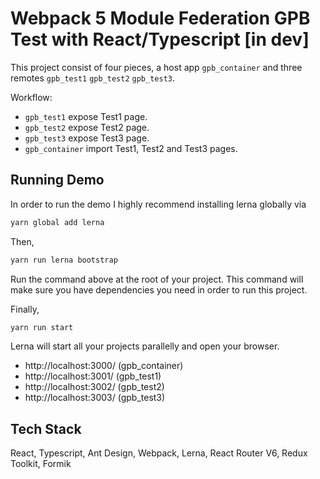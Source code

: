 # Webpack 5 Module Federation GPB Test with React/Typescript [in dev]

This project consist of four pieces, a host app `gpb_container` and three remotes `gpb_test1` `gpb_test2` `gpb_test3`.

Workflow:

- `gpb_test1` expose Test1 page.
- `gpb_test2` expose Test2 page.
- `gpb_test3` expose Test3 page.
- `gpb_container` import Test1, Test2 and Test3 pages.

## Running Demo

In order to run the demo I highly recommend installing lerna globally via

```bash
yarn global add lerna
```

Then,

```bash
yarn run lerna bootstrap
```

Run the command above at the root of your project. This command will make sure you have dependencies you need in order to run this project.

Finally,

```bash
yarn run start
```

Lerna will start all your projects parallelly and open your browser.

- http://localhost:3000/ (gpb_container)
- http://localhost:3001/ (gpb_test1)
- http://localhost:3002/ (gpb_test2)
- http://localhost:3003/ (gpb_test3)

## Tech Stack

React, Typescript, Ant Design, Webpack, Lerna, React Router V6, Redux Toolkit, Formik